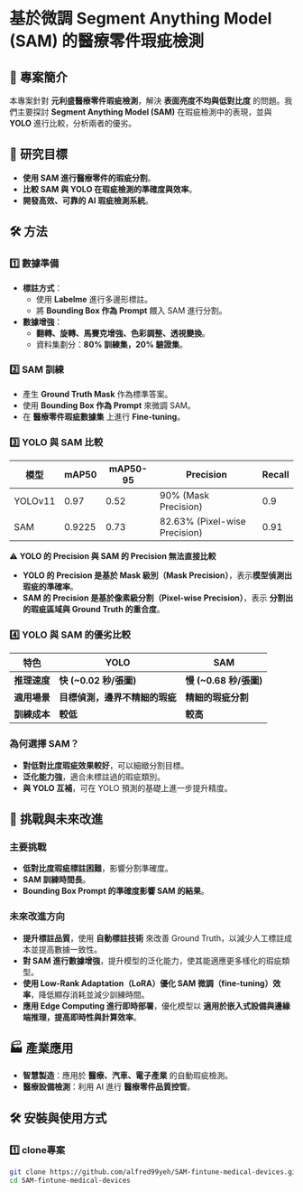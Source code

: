 # 基於微調 Segment Anything Model (SAM) 的醫療零件瑕疵檢測

## 📖 專案簡介
本專案針對 **元利盛醫療零件瑕疵檢測**，解決 **表面亮度不均與低對比度** 的問題。我們主要探討 **Segment Anything Model (SAM)** 在瑕疵檢測中的表現，並與 **YOLO** 進行比較，分析兩者的優劣。

## 🎯 研究目標
- **使用 SAM 進行醫療零件的瑕疵分割**。
- **比較 SAM 與 YOLO 在瑕疵檢測的準確度與效率**。
- **開發高效、可靠的 AI 瑕疵檢測系統**。

## 🛠️ 方法
### **1️⃣ 數據準備**
- **標註方式**：
  - 使用 **Labelme** 進行多邊形標註。
  - 將 **Bounding Box 作為 Prompt** 餵入 SAM 進行分割。
- **數據增強**：
  - **翻轉、旋轉、馬賽克增強、色彩調整、透視變換**。
  - 資料集劃分：**80% 訓練集，20% 驗證集**。

### **2️⃣ SAM 訓練**
- 產生 **Ground Truth Mask** 作為標準答案。
- 使用 **Bounding Box 作為 Prompt** 來微調 SAM。
- 在 **醫療零件瑕疵數據集** 上進行 **Fine-tuning**。

### **3️⃣ YOLO 與 SAM 比較**
| 模型 | mAP50 | mAP50-95 | Precision  | Recall |
|------|------|---------|-----------|--------|
| YOLOv11 | 0.97 | 0.52 | 90% (Mask Precision) | 0.9 |
| SAM | 0.9225 | 0.73 | 82.63% (Pixel-wise Precision) | 0.91 |

⚠️ **YOLO 的 Precision 與 SAM 的 Precision 無法直接比較**  
- **YOLO 的 Precision 是基於 Mask 級別（Mask Precision）**，表示**模型偵測出瑕疵的準確率**。  
- **SAM 的 Precision 是基於像素級分割（Pixel-wise Precision）**，表示 **分割出的瑕疵區域與 Ground Truth 的重合度**。  


### **4️⃣ YOLO 與 SAM 的優劣比較**
| 特色 | YOLO | SAM |
|------|------|------|
| **推理速度** | **快 (~0.02 秒/張圖)** | **慢 (~0.68 秒/張圖)** |
| **適用場景** | **目標偵測，邊界不精細的瑕疵** | **精細的瑕疵分割** |
| **訓練成本** | **較低** | **較高** |

### **為何選擇 SAM？**
- **對低對比度瑕疵效果較好**，可以細緻分割目標。
- **泛化能力強**，適合未標註過的瑕疵類別。
- **與 YOLO 互補**，可在 YOLO 預測的基礎上進一步提升精度。

## 🚀 挑戰與未來改進
### **主要挑戰**
- **低對比度瑕疵標註困難**，影響分割準確度。
- **SAM 訓練時間長**。
- **Bounding Box Prompt 的準確度影響 SAM 的結果**。

### **未來改進方向**
- **提升標註品質**，使用 **自動標註技術** 來改善 Ground Truth，以減少人工標註成本並提高數據一致性。  
- **對 SAM 進行數據增強**，提升模型的泛化能力，使其能適應更多樣化的瑕疵類型。  
- **使用 Low-Rank Adaptation（LoRA）優化 SAM 微調（fine-tuning）效率**，降低顯存消耗並減少訓練時間。  
- **應用 Edge Computing 進行即時部署**，優化模型以 **適用於嵌入式設備與邊緣端推理，提高即時性與計算效率**。  

## 🏭 產業應用
- **智慧製造**：應用於 **醫療、汽車、電子產業** 的自動瑕疵檢測。
- **醫療設備檢測**：利用 AI 進行 **醫療零件品質控管**。

## 🛠️ 安裝與使用方式
### **1️⃣ clone專案**
```sh
git clone https://github.com/alfred99yeh/SAM-fintune-medical-devices.git
cd SAM-fintune-medical-devices
